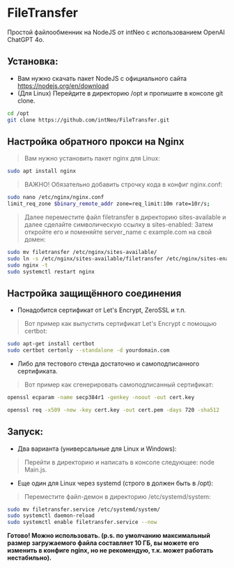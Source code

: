 # FileTransfer
Простой файлообменник на NodeJS от intNeo с использованием OpenAI ChatGPT 4o.
## Установка:
- Вам нужно скачать пакет NodeJS с официального сайта https://nodejs.org/en/download
- (Для Linux) Перейдите в директорию /opt и пропишите в консоле git clone.
```sh
cd /opt
git clone https://github.com/intNeo/FileTransfer.git
```
## Настройка обратного прокси на Nginx
> Вам нужно установить пакет nginx для Linux:
```sh
sudo apt install nginx
```
> ВАЖНО! Обязательно добавить строчку кода в конфиг nginx.conf:
```sh
sudo nano /etc/nginx/nginx.conf
limit_req_zone $binary_remote_addr zone=req_limit:10m rate=10r/s;
```
> Далее переместите файл filetransfer в директорию sites-available и далее сделайте символическую ссылку в sites-enabled:
> Затем откройте его и поменяйте server_name с example.com на свой домен:
```sh
sudo mv filetransfer /etc/nginx/sites-available/
sudo ln -s /etc/nginx/sites-available/filetransfer /etc/nginx/sites-enabled/
sudo nginx -t
sudo systemctl restart nginx
```
## Настройка защищённого соединения
- Понадобится сертификат от Let's Encrypt, ZeroSSL и т.п.
> Вот пример как выпустить сертификат Let's Encrypt с помощью certbot:
```sh
sudo apt-get install certbot
sudo certbot certonly --standalone -d yourdomain.com
```
- Либо для тестового стенда достаточно и самоподписанного сертификата.
> Вот пример как сгенерировать самоподписанный сертификат:
```sh
openssl ecparam -name secp384r1 -genkey -noout -out cert.key
```
```sh
openssl req -x509 -new -key cert.key -out cert.pem -days 720 -sha512
```
## Запуск:
- Два варианта (универсальные для Linux и Windows):
> Перейти в директорию и написать в консоле следующее: node Main.js.
- Еще один для Linux через systemd (строго в должен быть в /opt):
> Переместите файл-демон в директорию /etc/systemd/system:
```sh
sudo mv filetransfer.service /etc/systemd/system/
sudo systemctl daemon-reload
sudo systemctl enable filetransfer.service --now
```
**Готово! Можно использовать. (p.s. по умолчанию максимальный размер загружаемого файла составляет 10 ГБ, вы можете его изменить в конфиге nginx, но не рекомендую, т.к. может работать нестабильно).**